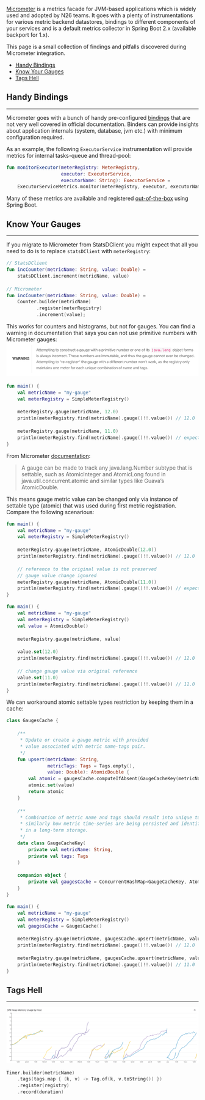 [Micrometer](https://micrometer.io/) is a metrics facade for JVM-based applications which is widely used and adopted by N26 teams.
It goes with a plenty of instrumentations for various metric backend datastores, bindings to different components of 
your services and is a default metrics collector in Spring Boot 2.x (available backport for 1.x).

This page is a small collection of findings and pitfalls discovered during Micrometer integration. 

* [Handy Bindings](#handy-bindings)
* [Know Your Gauges](#know-your-gauges)
* [Tags Hell](#tags-hell)

## Handy Bindings

* * *

Micrometer goes with a bunch of handy pre-configured 
[bindings](https://github.com/micrometer-metrics/micrometer/tree/master/micrometer-core/src/main/java/io/micrometer/core/instrument/binder) 
that are not very well covered in official documentation. 
Binders can provide insights about application internals (system, database, jvm etc.) with minimum configuration required. 

As an example, the following `ExecutorService` instrumentation will provide metrics for internal tasks-queue and thread-pool:
```kotlin
fun monitorExecutor(meterRegistry: MeterRegistry, 
                    executor: ExecutorService, 
                    executorName: String): ExecutorService = 
    ExecutorServiceMetrics.monitor(meterRegistry, executor, executorName)
```

Many of these metrics are available and registered 
[out-of-the-box]((https://docs.spring.io/spring-boot/docs/current/reference/htmlsingle/#production-ready-metrics-meter)) 
using Spring Boot.

## Know Your Gauges

* * *

If you migrate to Micrometer from StatsDClient you might expect that all you need to do is to replace `statsDClient` with 
`meterRegistry`:

```kotlin
// StatsDClient
fun incCounter(metricName: String, value: Double) = 
    statsDClient.increment(metricName, value)

// Micrometer
fun incCounter(metricName: String, value: Double) = 
    Counter.builder(metricName)
           .register(meterRegistry)
           .increment(value);
```

This works for counters and histograms, but not for gauges. 
You can find a warning in documentation that says you can not use primitive numbers with Micrometer gauges:
![Image of Gauge Warning](/assets/img/gauge-warning.png)

```kotlin
fun main() {
    val metricName = "my-gauge"
    val meterRegistry = SimpleMeterRegistry()

    meterRegistry.gauge(metricName, 12.0)
    println(meterRegistry.find(metricName).gauge()!!.value()) // 12.0

    meterRegistry.gauge(metricName, 11.0)
    println(meterRegistry.find(metricName).gauge()!!.value()) // expected 11.0 but got 12.0
}
```

From Micrometer [documentation](https://micrometer.io/docs/concepts#_gauges):
> A gauge can be made to track any java.lang.Number subtype that is settable, 
> such as AtomicInteger and AtomicLong found in java.util.concurrent.atomic 
> and similar types like Guava’s AtomicDouble.

This means gauge metric value can be changed only via instance of settable type (atomic) that was used during first metric registration. 
Compare the following scenarious:

```kotlin
fun main() {
    val metricName = "my-gauge"
    val meterRegistry = SimpleMeterRegistry()

    meterRegistry.gauge(metricName, AtomicDouble(12.0))
    println(meterRegistry.find(metricName).gauge()!!.value()) // 12.0

    // reference to the original value is not preserved 
    // gauge value change ignored
    meterRegistry.gauge(metricName, AtomicDouble(11.0))
    println(meterRegistry.find(metricName).gauge()!!.value()) // expected 11.0 but still got 12.0
}
```

```kotlin
fun main() {
    val metricName = "my-gauge"
    val meterRegistry = SimpleMeterRegistry()
    val value = AtomicDouble()

    meterRegistry.gauge(metricName, value)

    value.set(12.0)
    println(meterRegistry.find(metricName).gauge()!!.value()) // 12.0

    // change gauge value via original reference
    value.set(11.0)
    println(meterRegistry.find(metricName).gauge()!!.value()) // 11.0
}

```

We can workaround atomic settable types restriction by keeping them in a cache:
```kotlin
class GaugesCache {

    /**
     * Update or create a gauge metric with provided 
     * value associated with metric name-tags pair.
     */
    fun upsert(metricName: String, 
               metricTags: Tags = Tags.empty(), 
               value: Double): AtomicDouble {
        val atomic = gaugesCache.computeIfAbsent(GaugeCacheKey(metricName, metricTags)) { AtomicDouble() }
        atomic.set(value)
        return atomic
    }

    /**
     * Combination of metric name and tags should result into unique tuple,
     * similarly how metric time-series are being persisted and identified
     * in a long-term storage.
     */
    data class GaugeCacheKey(
        private val metricName: String,
        private val tags: Tags
    )

    companion object {
        private val gaugesCache = ConcurrentHashMap<GaugeCacheKey, AtomicDouble>()
    }
}
```

```kotlin
fun main() {
    val metricName = "my-gauge"
    val meterRegistry = SimpleMeterRegistry()
    val gaugesCache = GaugesCache()

    meterRegistry.gauge(metricName, gaugesCache.upsert(metricName, value = 12.0))
    println(meterRegistry.find(metricName).gauge()!!.value()) // 12.0

    meterRegistry.gauge(metricName, gaugesCache.upsert(metricName, value = 11.0))
    println(meterRegistry.find(metricName).gauge()!!.value()) // 11.0
}
```

## Tags Hell

* * *

![Image of Memory Leak](/assets/img/memory-leak.png)

```kotlin
Timer.builder(metricName)
    .tags(tags.map { (k, v) -> Tag.of(k, v.toString()) })
    .register(registry)
    .record(duration)
```